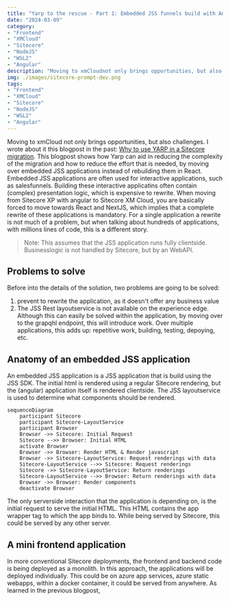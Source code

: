```yaml
---
title: "Yarp to the rescue - Part 1: Embedded JSS funnels build with Angular"
date: "2024-03-09"
category:
- "Frontend"
- "XMCloud"
- "Sitecore"
- "NodeJS"
- "WSL2"
- "Angular"
description: "Moving to xmCloudnot only brings opportunities, but also challenges. One of those is: how to move JSS to this new world"
img: ./images/sitecore-prompt-dev.png
tags:
- "Frontend"
- "XMCloud"
- "Sitecore"
- "NodeJS"
- "WSL2"
- "Angular"
---
```


Moving to xmCloud not only brings opportunities, but also challenges. I wrote about it this blogpost in the past: [Why to use YARP in a Sitecore migration](../why-to-choose-yarp-for-a-sitecore-migration/). This blogpost shows how Yarp can aid in reducing the complexity of the migration and how to reduce the effort that is needed, by moving over embedded JSS applications instead of rebuilding them in React. Embedded JSS applications are often used for interactive applications, such as salesfunnels. Building these interactive applicatins often contain (complex) presentation logic, which is expensive to rewrite. When moving from Sitecore XP with angular to Sitecore XM Cloud, you are basically forced to move towards React and NextJS, which implies that a complete rewrite of these applications is mandatory. For a single application a rewrite is not much of a problem, but when talking about hundreds of applications, with millions lines of code, this is a different story.

> Note: This assumes that the JSS application runs fully clientside. Businesslogic is not handled by Sitecore, but by an WebAPI.

## Problems to solve

Before into the details of the solution, two problems are going to be solved:
1) prevent to rewrite the application, as it doesn't offer any business value
2) The JSS Rest layoutservice is not available on the experience edge. Although this can easily be solved within the application, by moving over to the grapqhl endpoint, this will introduce work. Over multiple applications, this adds up: repetitive work, building, testing, depoying, etc.

## Anatomy of an embedded JSS application

An embedded JSS application is a JSS application that is build using the JSS SDK. The initial html is rendered using a regular Sitecore rendering, but the (angular) application itself is rendered clientside. The JSS layoutservice is used to determine what components should be rendered.

```mermaid
sequenceDiagram
    participant Sitecore
    participant Sitecore-LayoutService
    participant Browser    
    Browser ->> Sitecore: Initial Request
    Sitecore -->> Browser: Initial HTML
    activate Browser
    Browser ->> Browser: Render HTML & Render javascript
    Browser ->> Sitecore-LayoutService: Request renderings with data
    Sitecore-LayoutService -->> Sitecore: Request renderings
    Sitecore ->> Sitecore-LayoutService: Return renderings
    Sitecore-LayoutService -->> Browser: Return renderings with data
    Browser ->> Browser: Render components
    deactivate Browser    
```

The only serverside interaction that the application is depending on, is the initial request to serve the initial HTML. This HTML contains the app wrapper tag to which the app binds to. While being served by Sitecore, this could be served by any other server.

## A mini frontend application

In more conventional Sitecore deployments, the frontend and backend code is being deployed as a monolith. In this approach, the applications will be deployed individually. This could be on azure app services, azure static webapps, within a docker container, it could be served from anywhere. As learned in the previous blogpost, 
